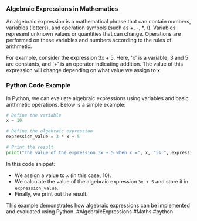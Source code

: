 ### Algebraic Expressions in Mathematics

An algebraic expression is a mathematical phrase that can contain numbers, variables (letters), and operation symbols (such as +, -, *, /). Variables represent unknown values or quantities that can change. Operations are performed on these variables and numbers according to the rules of arithmetic.

For example, consider the expression 3x + 5. Here, 'x' is a variable, 3 and 5 are constants, and '+' is an operator indicating addition. The value of this expression will change depending on what value we assign to x.

### Python Code Example

In Python, we can evaluate algebraic expressions using variables and basic arithmetic operations. Below is a simple example:

```python
# Define the variable
x = 10

# Define the algebraic expression
expression_value = 3 * x + 5

# Print the result
print("The value of the expression 3x + 5 when x =", x, "is:", expression_value)
```

In this code snippet:
- We assign a value to `x` (in this case, 10).
- We calculate the value of the algebraic expression `3x + 5` and store it in `expression_value`.
- Finally, we print out the result.

This example demonstrates how algebraic expressions can be implemented and evaluated using Python. #AlgebraicExpressions #Maths #python